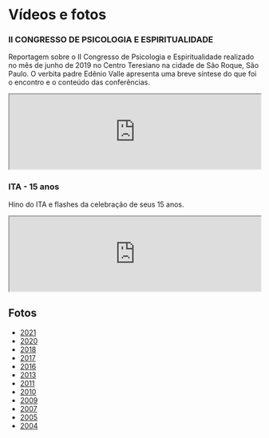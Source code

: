 # Vídeos e fotos

### II CONGRESSO DE PSICOLOGIA E ESPIRITUALIDADE

Reportagem sobre o II Congresso de Psicologia e Espiritualidade realizado no
mês de junho de 2019 no Centro Teresiano na cidade de São Roque, São Paulo.
O verbita padre Edênio Valle apresenta uma breve síntese do que foi o encontro
e o conteúdo das conferências.

 <div class="videoWrapper">
 <iframe width="100%" src="https://www.youtube.com/embed/m3saF8XkcHI" allow="accelerometer; autoplay; clipboard-write; encrypted-media; gyroscope; picture-in-picture" allowfullscreen></iframe>
 </div>

### ITA - 15 anos

Hino do ITA e flashes da celebração de seus 15 anos.

<div class="videoWrapper">
<iframe width="100%" src="https://www.youtube.com/embed/m1L1gNeqgbs" allow="accelerometer; autoplay; clipboard-write; encrypted-media; gyroscope; picture-in-picture" allowfullscreen></iframe>
</div>

## Fotos

* [2021](fotos_2021.html)
* [2020](fotos_2020.html)
* [2018](fotos_2018.html)
* [2017](fotos_2017.html)
* [2016](fotos_2016.html)
* [2013](fotos_2013.html)
* [2011](fotos_2011.html)
* [2010](fotos_2010.html)
* [2009](fotos_2009.html)
* [2007](fotos_2007.html)
* [2005](fotos_2005.html)
* [2004](fotos_2004.html)
